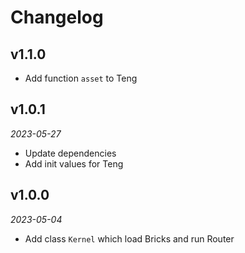 # Changelog

## v1.1.0

- Add function `asset` to Teng

## v1.0.1

*2023-05-27*

- Update dependencies
- Add init values for Teng

## v1.0.0

*2023-05-04*

- Add class `Kernel` which load Bricks and run Router
